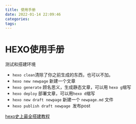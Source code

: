 ```yaml
---
title: 使用手册
date: 2022-01-14 22:09:46
categories:
tags:
---
```


# HEXO使用手册

测试和搭建环境



- `hexo clean`清除了你之前生成的东西，也可以不加。
- `hexo new newpage` 新建一个文章
- `hexo generate` 顾名思义，生成静态文章，可以用 `hexo g`缩写
- `hexo deploy` 部署文章，可以用`hexo d`缩写
- `hexo new draft newpage` 新建一个 `newpage.md` 文件
- `hexo publish draft newpage `发布post





[hexo史上最全搭建教程](https://blog.csdn.net/sinat_37781304/article/details/82729029)